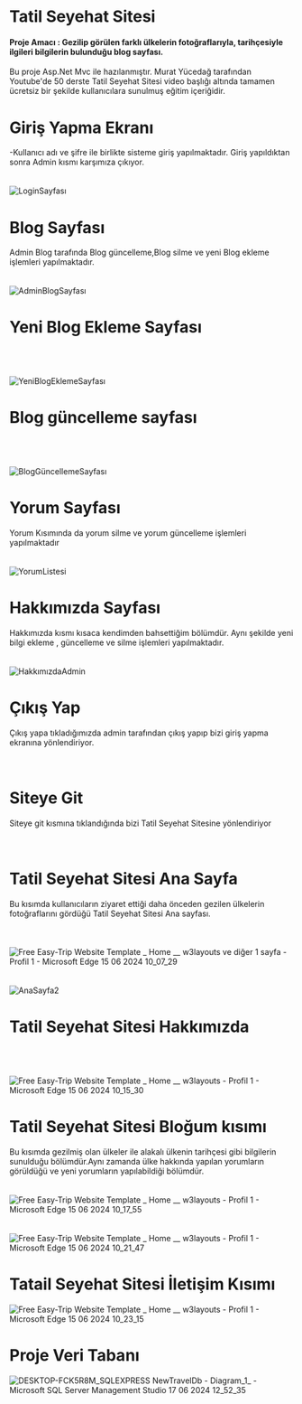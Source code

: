 # Tatil Seyehat Sitesi
#### Proje Amacı : Gezilip görülen farklı ülkelerin fotoğraflarıyla, tarihçesiyle ilgileri bilgilerin bulunduğu  blog sayfası.
Bu proje Asp.Net Mvc ile hazılanmıştır. Murat Yücedağ tarafından Youtube'de 50 derste Tatil Seyehat Sitesi video başlığı altında tamamen ücretsiz bir şekilde kullanıcılara sunulmuş eğitim içeriğidir.
<br/>


# Giriş Yapma Ekranı 
-Kullanıcı adı ve şifre ile birlikte sisteme giriş yapılmaktadır. Giriş yapıldıktan sonra Admin kısmı karşımıza çıkıyor.
<br/><br/><br/>
![LoginSayfası](https://github.com/Merenturgut07/Tatil_Seyahat_Sitesi_Yeni/assets/149729571/ed66c647-7b9e-4ccb-8705-eab24634bb57)


# Blog Sayfası
Admin Blog tarafında Blog güncelleme,Blog silme ve yeni Blog ekleme işlemleri yapılmaktadır.
<br/><br/><br/>
![AdminBlogSayfası](https://github.com/Merenturgut07/Tatil_Seyahat_Sitesi_Yeni/assets/149729571/950f89c7-4378-42db-9097-b212d0f3d3ff)


# Yeni Blog Ekleme Sayfası
<br/><br/><br/>
![YeniBlogEklemeSayfası](https://github.com/Merenturgut07/Tatil_Seyahat_Sitesi_Yeni/assets/149729571/61fd633a-7483-4231-839b-26e99ec7eb08)

# Blog güncelleme sayfası
<br/><br/><br/>
![BlogGüncellemeSayfası](https://github.com/Merenturgut07/Tatil_Seyahat_Sitesi_Yeni/assets/149729571/71faa403-913a-4c9c-9053-135e1ba25a39)

# Yorum Sayfası
Yorum Kısımında da yorum silme ve yorum güncelleme işlemleri yapılmaktadır
<br/><br/><br/>
![YorumListesi](https://github.com/Merenturgut07/Tatil_Seyahat_Sitesi_Yeni/assets/149729571/a3a93b15-64d8-44fc-86bb-a2c679bcdcb8)

# Hakkımızda Sayfası
Hakkımızda kısmı kısaca kendimden bahsettiğim bölümdür. Aynı şekilde yeni bilgi ekleme , güncelleme ve silme işlemleri yapılmaktadır.
<br/><br/><br/>
![HakkımızdaAdmin](https://github.com/Merenturgut07/Tatil_Seyahat_Sitesi_Yeni/assets/149729571/31a745ad-40fe-4e33-ba53-2a685570442c)


# Çıkış Yap
Çıkış yapa tıkladığımızda admin tarafından çıkış yapıp bizi giriş yapma ekranına yönlendiriyor.
<br/><br/><br/>

# Siteye Git
Siteye git kısmına tıklandığında bizi Tatil Seyehat Sitesine yönlendiriyor
<br/><br/><br/>

# Tatil Seyehat Sitesi Ana Sayfa
Bu kısımda kullanıcıların ziyaret ettiği daha önceden  gezilen ülkelerin fotoğraflarını gördüğü Tatil Seyehat Sitesi Ana sayfası.  
<br/><br/><br/>
![Free Easy-Trip Website Template _ Home __ w3layouts ve diğer 1 sayfa - Profil 1 - Microsoft​ Edge 15 06 2024 10_07_29](https://github.com/Merenturgut07/Tatil_Seyahat_Sitesi_Yeni/assets/149729571/ae651d6d-c59c-4150-b769-c992b3eaafc7)
<br/><br/><br/>
![AnaSayfa2](https://github.com/Merenturgut07/Tatil_Seyahat_Sitesi_Yeni/assets/149729571/1c7b58ec-9d42-4b9b-99ee-e6b3e0d885e3)

# Tatil Seyehat Sitesi Hakkımızda 
<br/><br/><br/>
![Free Easy-Trip Website Template _ Home __ w3layouts - Profil 1 - Microsoft​ Edge 15 06 2024 10_15_30](https://github.com/Merenturgut07/Tatil_Seyahat_Sitesi_Yeni/assets/149729571/c86965e4-fa0c-4dfd-b0f3-6f2bfa3b17c9)

# Tatil Seyehat Sitesi Bloğum kısımı
Bu kısımda gezilmiş olan ülkeler ile alakalı ülkenin tarihçesi gibi bilgilerin sunulduğu bölümdür.Aynı zamanda ülke hakkında  yapılan yorumların görüldüğü ve yeni yorumların yapılabildiği bölümdür.
<br/><br/><br/>
![Free Easy-Trip Website Template _ Home __ w3layouts - Profil 1 - Microsoft​ Edge 15 06 2024 10_17_55](https://github.com/Merenturgut07/Tatil_Seyahat_Sitesi_Yeni/assets/149729571/94d9bcf7-0357-4e3a-9e13-877fd2ca5845)
<br/><br/><br/>
![Free Easy-Trip Website Template _ Home __ w3layouts - Profil 1 - Microsoft​ Edge 15 06 2024 10_21_47](https://github.com/Merenturgut07/Tatil_Seyahat_Sitesi_Yeni/assets/149729571/87e66d83-a688-4dba-a86d-e8a5c508a0c8)


# Tatail Seyehat Sitesi İletişim Kısımı
![Free Easy-Trip Website Template _ Home __ w3layouts - Profil 1 - Microsoft​ Edge 15 06 2024 10_23_15](https://github.com/Merenturgut07/Tatil_Seyahat_Sitesi_Yeni/assets/149729571/21dd6a1f-1778-46ae-b09b-7126acbecde4)

# Proje Veri Tabanı
![DESKTOP-FCK5R8M_SQLEXPRESS NewTravelDb - Diagram_1_ - Microsoft SQL Server Management Studio 17 06 2024 12_52_35](https://github.com/Merenturgut07/Tatil_Seyahat_Sitesi_Yeni/assets/149729571/b93abf42-38a1-41fa-8dd7-5af09bcdd123)









